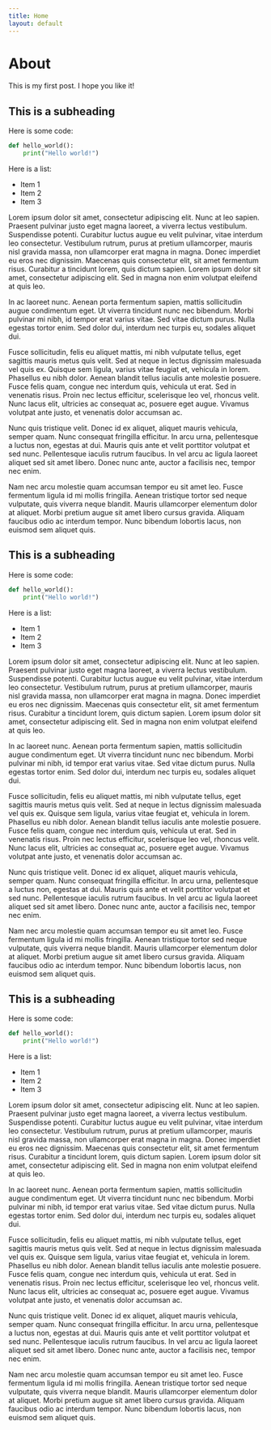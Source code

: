 ```yaml
---
title: Home
layout: default
---
```


# About

This is my first post. I hope you like it!

## This is a subheading

Here is some code:

```python
def hello_world():
    print("Hello world!")
```

Here is a list:

- Item 1
- Item 2
- Item 3

Lorem ipsum dolor sit amet, consectetur adipiscing elit. Nunc at leo sapien. Praesent pulvinar justo eget magna laoreet, a viverra lectus vestibulum. Suspendisse potenti. Curabitur luctus augue eu velit pulvinar, vitae interdum leo consectetur. Vestibulum rutrum, purus at pretium ullamcorper, mauris nisl gravida massa, non ullamcorper erat magna in magna. Donec imperdiet eu eros nec dignissim. Maecenas quis consectetur elit, sit amet fermentum risus. Curabitur a tincidunt lorem, quis dictum sapien. Lorem ipsum dolor sit amet, consectetur adipiscing elit. Sed in magna non enim volutpat eleifend at quis leo.

In ac laoreet nunc. Aenean porta fermentum sapien, mattis sollicitudin augue condimentum eget. Ut viverra tincidunt nunc nec bibendum. Morbi pulvinar mi nibh, id tempor erat varius vitae. Sed vitae dictum purus. Nulla egestas tortor enim. Sed dolor dui, interdum nec turpis eu, sodales aliquet dui.

Fusce sollicitudin, felis eu aliquet mattis, mi nibh vulputate tellus, eget sagittis mauris metus quis velit. Sed at neque in lectus dignissim malesuada vel quis ex. Quisque sem ligula, varius vitae feugiat et, vehicula in lorem. Phasellus eu nibh dolor. Aenean blandit tellus iaculis ante molestie posuere. Fusce felis quam, congue nec interdum quis, vehicula ut erat. Sed in venenatis risus. Proin nec lectus efficitur, scelerisque leo vel, rhoncus velit. Nunc lacus elit, ultricies ac consequat ac, posuere eget augue. Vivamus volutpat ante justo, et venenatis dolor accumsan ac.

Nunc quis tristique velit. Donec id ex aliquet, aliquet mauris vehicula, semper quam. Nunc consequat fringilla efficitur. In arcu urna, pellentesque a luctus non, egestas at dui. Mauris quis ante et velit porttitor volutpat et sed nunc. Pellentesque iaculis rutrum faucibus. In vel arcu ac ligula laoreet aliquet sed sit amet libero. Donec nunc ante, auctor a facilisis nec, tempor nec enim.

Nam nec arcu molestie quam accumsan tempor eu sit amet leo. Fusce fermentum ligula id mi mollis fringilla. Aenean tristique tortor sed neque vulputate, quis viverra neque blandit. Mauris ullamcorper elementum dolor at aliquet. Morbi pretium augue sit amet libero cursus gravida. Aliquam faucibus odio ac interdum tempor. Nunc bibendum lobortis lacus, non euismod sem aliquet quis.


## This is a subheading

Here is some code:

```python
def hello_world():
    print("Hello world!")
```

Here is a list:

- Item 1
- Item 2
- Item 3

Lorem ipsum dolor sit amet, consectetur adipiscing elit. Nunc at leo sapien. Praesent pulvinar justo eget magna laoreet, a viverra lectus vestibulum. Suspendisse potenti. Curabitur luctus augue eu velit pulvinar, vitae interdum leo consectetur. Vestibulum rutrum, purus at pretium ullamcorper, mauris nisl gravida massa, non ullamcorper erat magna in magna. Donec imperdiet eu eros nec dignissim. Maecenas quis consectetur elit, sit amet fermentum risus. Curabitur a tincidunt lorem, quis dictum sapien. Lorem ipsum dolor sit amet, consectetur adipiscing elit. Sed in magna non enim volutpat eleifend at quis leo.

In ac laoreet nunc. Aenean porta fermentum sapien, mattis sollicitudin augue condimentum eget. Ut viverra tincidunt nunc nec bibendum. Morbi pulvinar mi nibh, id tempor erat varius vitae. Sed vitae dictum purus. Nulla egestas tortor enim. Sed dolor dui, interdum nec turpis eu, sodales aliquet dui.

Fusce sollicitudin, felis eu aliquet mattis, mi nibh vulputate tellus, eget sagittis mauris metus quis velit. Sed at neque in lectus dignissim malesuada vel quis ex. Quisque sem ligula, varius vitae feugiat et, vehicula in lorem. Phasellus eu nibh dolor. Aenean blandit tellus iaculis ante molestie posuere. Fusce felis quam, congue nec interdum quis, vehicula ut erat. Sed in venenatis risus. Proin nec lectus efficitur, scelerisque leo vel, rhoncus velit. Nunc lacus elit, ultricies ac consequat ac, posuere eget augue. Vivamus volutpat ante justo, et venenatis dolor accumsan ac.

Nunc quis tristique velit. Donec id ex aliquet, aliquet mauris vehicula, semper quam. Nunc consequat fringilla efficitur. In arcu urna, pellentesque a luctus non, egestas at dui. Mauris quis ante et velit porttitor volutpat et sed nunc. Pellentesque iaculis rutrum faucibus. In vel arcu ac ligula laoreet aliquet sed sit amet libero. Donec nunc ante, auctor a facilisis nec, tempor nec enim.

Nam nec arcu molestie quam accumsan tempor eu sit amet leo. Fusce fermentum ligula id mi mollis fringilla. Aenean tristique tortor sed neque vulputate, quis viverra neque blandit. Mauris ullamcorper elementum dolor at aliquet. Morbi pretium augue sit amet libero cursus gravida. Aliquam faucibus odio ac interdum tempor. Nunc bibendum lobortis lacus, non euismod sem aliquet quis.


## This is a subheading

Here is some code:

```python
def hello_world():
    print("Hello world!")
```

Here is a list:

- Item 1
- Item 2
- Item 3

Lorem ipsum dolor sit amet, consectetur adipiscing elit. Nunc at leo sapien. Praesent pulvinar justo eget magna laoreet, a viverra lectus vestibulum. Suspendisse potenti. Curabitur luctus augue eu velit pulvinar, vitae interdum leo consectetur. Vestibulum rutrum, purus at pretium ullamcorper, mauris nisl gravida massa, non ullamcorper erat magna in magna. Donec imperdiet eu eros nec dignissim. Maecenas quis consectetur elit, sit amet fermentum risus. Curabitur a tincidunt lorem, quis dictum sapien. Lorem ipsum dolor sit amet, consectetur adipiscing elit. Sed in magna non enim volutpat eleifend at quis leo.

In ac laoreet nunc. Aenean porta fermentum sapien, mattis sollicitudin augue condimentum eget. Ut viverra tincidunt nunc nec bibendum. Morbi pulvinar mi nibh, id tempor erat varius vitae. Sed vitae dictum purus. Nulla egestas tortor enim. Sed dolor dui, interdum nec turpis eu, sodales aliquet dui.

Fusce sollicitudin, felis eu aliquet mattis, mi nibh vulputate tellus, eget sagittis mauris metus quis velit. Sed at neque in lectus dignissim malesuada vel quis ex. Quisque sem ligula, varius vitae feugiat et, vehicula in lorem. Phasellus eu nibh dolor. Aenean blandit tellus iaculis ante molestie posuere. Fusce felis quam, congue nec interdum quis, vehicula ut erat. Sed in venenatis risus. Proin nec lectus efficitur, scelerisque leo vel, rhoncus velit. Nunc lacus elit, ultricies ac consequat ac, posuere eget augue. Vivamus volutpat ante justo, et venenatis dolor accumsan ac.

Nunc quis tristique velit. Donec id ex aliquet, aliquet mauris vehicula, semper quam. Nunc consequat fringilla efficitur. In arcu urna, pellentesque a luctus non, egestas at dui. Mauris quis ante et velit porttitor volutpat et sed nunc. Pellentesque iaculis rutrum faucibus. In vel arcu ac ligula laoreet aliquet sed sit amet libero. Donec nunc ante, auctor a facilisis nec, tempor nec enim.

Nam nec arcu molestie quam accumsan tempor eu sit amet leo. Fusce fermentum ligula id mi mollis fringilla. Aenean tristique tortor sed neque vulputate, quis viverra neque blandit. Mauris ullamcorper elementum dolor at aliquet. Morbi pretium augue sit amet libero cursus gravida. Aliquam faucibus odio ac interdum tempor. Nunc bibendum lobortis lacus, non euismod sem aliquet quis.
